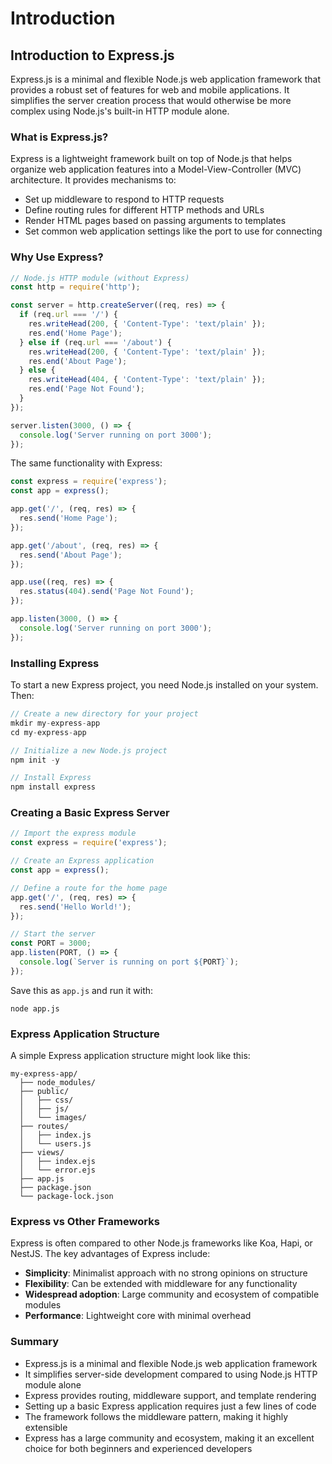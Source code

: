 # Introduction

## Introduction to Express.js

Express.js is a minimal and flexible Node.js web application framework that provides a robust set of features for web and mobile applications. It simplifies the server creation process that would otherwise be more complex using Node.js's built-in HTTP module alone.

### What is Express.js?

Express is a lightweight framework built on top of Node.js that helps organize web application features into a Model-View-Controller (MVC) architecture. It provides mechanisms to:

* Set up middleware to respond to HTTP requests
* Define routing rules for different HTTP methods and URLs
* Render HTML pages based on passing arguments to templates
* Set common web application settings like the port to use for connecting

### Why Use Express?

```javascript
// Node.js HTTP module (without Express)
const http = require('http');

const server = http.createServer((req, res) => {
  if (req.url === '/') {
    res.writeHead(200, { 'Content-Type': 'text/plain' });
    res.end('Home Page');
  } else if (req.url === '/about') {
    res.writeHead(200, { 'Content-Type': 'text/plain' });
    res.end('About Page');
  } else {
    res.writeHead(404, { 'Content-Type': 'text/plain' });
    res.end('Page Not Found');
  }
});

server.listen(3000, () => {
  console.log('Server running on port 3000');
});
```

The same functionality with Express:

```javascript
const express = require('express');
const app = express();

app.get('/', (req, res) => {
  res.send('Home Page');
});

app.get('/about', (req, res) => {
  res.send('About Page');
});

app.use((req, res) => {
  res.status(404).send('Page Not Found');
});

app.listen(3000, () => {
  console.log('Server running on port 3000');
});
```

### Installing Express

To start a new Express project, you need Node.js installed on your system. Then:

```javascript
// Create a new directory for your project
mkdir my-express-app
cd my-express-app

// Initialize a new Node.js project
npm init -y

// Install Express
npm install express
```

### Creating a Basic Express Server

```javascript
// Import the express module
const express = require('express');

// Create an Express application
const app = express();

// Define a route for the home page
app.get('/', (req, res) => {
  res.send('Hello World!');
});

// Start the server
const PORT = 3000;
app.listen(PORT, () => {
  console.log(`Server is running on port ${PORT}`);
});
```

Save this as `app.js` and run it with:

```
node app.js
```

### Express Application Structure

A simple Express application structure might look like this:

```
my-express-app/
  ├── node_modules/
  ├── public/
  │   ├── css/
  │   ├── js/
  │   └── images/
  ├── routes/
  │   ├── index.js
  │   └── users.js
  ├── views/
  │   ├── index.ejs
  │   └── error.ejs
  ├── app.js
  ├── package.json
  └── package-lock.json
```

### Express vs Other Frameworks

Express is often compared to other Node.js frameworks like Koa, Hapi, or NestJS. The key advantages of Express include:

* **Simplicity**: Minimalist approach with no strong opinions on structure
* **Flexibility**: Can be extended with middleware for any functionality
* **Widespread adoption**: Large community and ecosystem of compatible modules
* **Performance**: Lightweight core with minimal overhead

### Summary

* Express.js is a minimal and flexible Node.js web application framework
* It simplifies server-side development compared to using Node.js HTTP module alone
* Express provides routing, middleware support, and template rendering
* Setting up a basic Express application requires just a few lines of code
* The framework follows the middleware pattern, making it highly extensible
* Express has a large community and ecosystem, making it an excellent choice for both beginners and experienced developers
